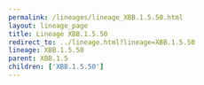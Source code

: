 ```yaml
---
permalink: /lineages/lineage_XBB.1.5.50.html
layout: lineage_page
title: Lineage XBB.1.5.50
redirect_to: ../lineage.html?lineage=XBB.1.5.50
lineage: XBB.1.5.50
parent: XBB.1.5
children: ['XBB.1.5.50']
---
```

